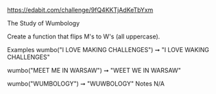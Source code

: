 https://edabit.com/challenge/9fQ4KKTjAdKeTbYxm

The Study of Wumbology

Create a function that flips M's to W's (all uppercase).

Examples
wumbo("I LOVE MAKING CHALLENGES") ➞ "I LOVE WAKING CHALLENGES"

wumbo("MEET ME IN WARSAW") ➞ "WEET WE IN WARSAW"

wumbo("WUMBOLOGY") ➞ "WUWBOLOGY"
Notes
N/A
